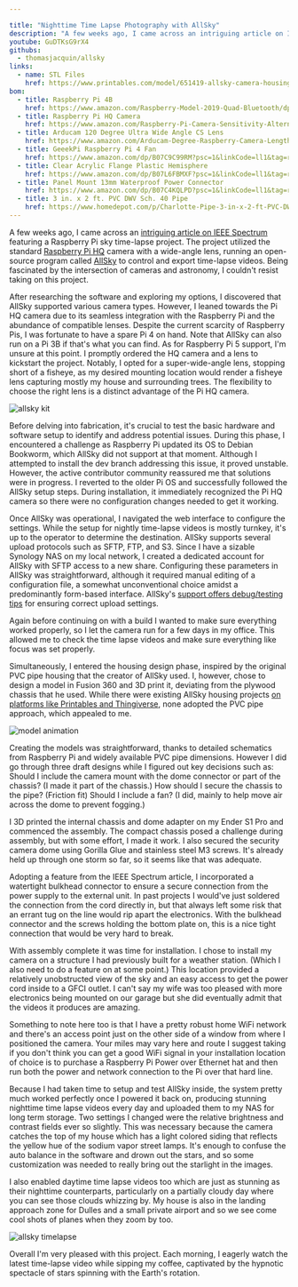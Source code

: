 ```yaml
---

title: "Nighttime Time Lapse Photography with AllSky"
description: "A few weeks ago, I came across an intriguing article on IEEE Spectrum featuring a Raspberry Pi sky time-lapse project. The project utilized the standard Raspberry Pi HQ camera with a wide-angle lens, running an open-source program called AllSky to control and export time-lapse videos. Being fascinated by the intersection of cameras and astronomy, I couldn't resist taking on this project."
youtube: GuDTKsG9rX4
githubs:
  - thomasjacquin/allsky
links:
  - name: STL Files
    href: https://www.printables.com/model/651419-allsky-camera-housing
bom:
  - title: Raspberry Pi 4B
    href: https://www.amazon.com/Raspberry-Model-2019-Quad-Bluetooth/dp/B07TC2BK1X?crid=1I2KVJLLDCX5P&keywords=raspberry%2Bpi%2B4&qid=1700336139&sprefix=raspberry%2Bpi%2B4%2Caps%2C88&sr=8-3&ufe=app_do%3Aamzn1.fos.17d9e15d-4e43-4581-b373-0e5c1a776d5d&th=1&linkCode=ll1&tag=recommmendsby-20&linkId=85369d61e45e2c278208c23ccd6ebb4f&language=en_US&ref_=as_li_ss_tl
  - title: Raspberry Pi HQ Camera
    href: https://www.amazon.com/Raspberry-Pi-Camera-Sensitivity-Alternative/dp/B08LHJR3K4?crid=3E19FY02EBBZN&keywords=raspberry+pi+hq+camera&qid=1700336184&sprefix=raspberry+pi+hq+camera%2Caps%2C68&sr=8-3&ufe=app_do%3Aamzn1.fos.17d9e15d-4e43-4581-b373-0e5c1a776d5d&linkCode=ll1&tag=recommmendsby-20&linkId=e68282119d1937ce32a7e4f4de3952d5&language=en_US&ref_=as_li_ss_tl
  - title: Arducam 120 Degree Ultra Wide Angle CS Lens
    href: https://www.amazon.com/Arducam-Degree-Raspberry-Camera-Length/dp/B08GLYR572?crid=3ITINDTJJPPWU&keywords=raspberry+pi+hq+camera+lens&qid=1700336216&sprefix=raspberry+pi+hq+camera%2Caps%2C132&sr=8-3&linkCode=ll1&tag=recommmendsby-20&linkId=887826dafd2aab1fe40e0e6cf1886b47&language=en_US&ref_=as_li_ss_tl
  - title: GeeekPi Raspberry Pi 4 Fan
    href: https://www.amazon.com/dp/B07C9C99RM?psc=1&linkCode=ll1&tag=recommmendsby-20&linkId=147838afaa5e9a640330773c08a94ad1&language=en_US&ref_=as_li_ss_tl
  - title: Clear Acrylic Flange Plastic Hemisphere
    href: https://www.amazon.com/dp/B07L6FBMXF?psc=1&linkCode=ll1&tag=recommmendsby-20&linkId=13600afa308dfff3925697d59c515307&language=en_US&ref_=as_li_ss_tl
  - title: Panel Mount 13mm Waterproof Power Connector
    href: https://www.amazon.com/dp/B07C4KQLPD?psc=1&linkCode=ll1&tag=recommmendsby-20&linkId=fac819b8f2d9d000e5c69315622d63c7&language=en_US&ref_=as_li_ss_tl
  - title: 3 in. x 2 ft. PVC DWV Sch. 40 Pipe
    href: https://www.homedepot.com/p/Charlotte-Pipe-3-in-x-2-ft-PVC-DWV-Sch-40-Pipe-PVC073000200HA/100533056
---
```


A few weeks ago, I came across an [intriguing article on IEEE Spectrum](https://spectrum.ieee.org/all-sky-camera) featuring a Raspberry Pi sky time-lapse project. The project utilized the standard [Raspberry Pi HQ](https://www.amazon.com/Raspberry-Pi-Camera-Sensitivity-Alternative/dp/B08LHJR3K4?crid=3E19FY02EBBZN&keywords=raspberry+pi+hq+camera&qid=1700336184&sprefix=raspberry+pi+hq+camera%2Caps%2C68&sr=8-3&ufe=app_do%3Aamzn1.fos.17d9e15d-4e43-4581-b373-0e5c1a776d5d&linkCode=ll1&tag=recommmendsby-20&linkId=e68282119d1937ce32a7e4f4de3952d5&language=en_US&ref_=as_li_ss_tl) camera with a wide-angle lens, running an open-source program called [AllSky](https://github.com/thomasjacquin/allsky) to control and export time-lapse videos. Being fascinated by the intersection of cameras and astronomy, I couldn't resist taking on this project.

After researching the software and exploring my options, I discovered that AllSky supported various camera types. However, I leaned towards the Pi HQ camera due to its seamless integration with the Raspberry Pi and the abundance of compatible lenses. Despite the current scarcity of Raspberry Pis, I was fortunate to have a spare Pi 4 on hand. Note that AllSky can also run on a Pi 3B if that's what you can find. As for Raspberry Pi 5 support, I'm unsure at this point. I promptly ordered the HQ camera and a lens to kickstart the project. Notably, I opted for a super-wide-angle lens, stopping short of a fisheye, as my desired mounting location would render a fisheye lens capturing mostly my house and surrounding trees. The flexibility to choose the right lens is a distinct advantage of the Pi HQ camera.

![allsky kit](/images/allsky.jpg)

Before delving into fabrication, it's crucial to test the basic hardware and software setup to identify and address potential issues. During this phase, I encountered a challenge as Raspberry Pi updated its OS to Debian Bookworm, which AllSky did not support at that moment. Although I attempted to install the dev branch addressing this issue, it proved unstable. However, the active contributor community reassured me that solutions were in progress. I reverted to the older Pi OS and successfully followed the AllSky setup steps. During installation, it immediately recognized the Pi HQ camera so there were no configuration changes needed to get it working.

Once AllSky was operational, I navigated the web interface to configure the settings. While the setup for nightly time-lapse videos is mostly turnkey, it's up to the operator to determine the destination. AllSky supports several upload protocols such as SFTP, FTP, and S3. Since I have a sizable Synology NAS on my local network, I created a dedicated account for AllSky with SFTP access to a new share. Configuring these parameters in AllSky was straightforward, although it required manual editing of a configuration file, a somewhat unconventional choice amidst a predominantly form-based interface. AllSky's [support offers debug/testing tips](https://htmlpreview.github.io/?https://raw.githubusercontent.com/thomasjacquin/allsky/master/html/documentation/troubleshooting/uploads.html) for ensuring correct upload settings.

Again before continuing on with a build I wanted to make sure everything worked properly, so I let the camera run for a few days in my office. This allowed me to check the time lapse videos and make sure everything like focus was set properly.

Simultaneously, I entered the housing design phase, inspired by the original PVC pipe housing that the creator of AllSky used. I, however, chose to design a model in Fusion 360 and 3D print it, deviating from the plywood chassis that he used. While there were existing AllSky housing projects [on platforms like Printables and Thingiverse](https://www.printables.com/search/all?q=AllSky), none adopted the PVC pipe approach, which appealed to me.

![model animation](/images/allskymodel.gif)

Creating the models was straightforward, thanks to detailed schematics from Raspberry Pi and widely available PVC pipe dimensions. However I did go through three draft designs while I figured out key decisions such as: Should I include the camera mount with the dome connector or part of the chassis? (I made it part of the chassis.) How should I secure the chassis to the pipe? (Friction fit) Should I include a fan? (I did, mainly to help move air across the dome to prevent fogging.)

I 3D printed the internal chassis and dome adapter on my Ender S1 Pro and commenced the assembly. The compact chassis posed a challenge during assembly, but with some effort, I made it work. I also secured the security camera dome using Gorilla Glue and stainless steel M3 screws. It's already held up through one storm so far, so it seems like that was adequate.

Adopting a feature from the IEEE Spectrum article, I incorporated a watertight bulkhead connector to ensure a secure connection from the power supply to the external unit. In past projects I would've just soldered the connection from the cord directly in, but that always left some risk that an errant tug on the line would rip apart the electronics. With the bulkhead connector and the screws holding the bottom plate on, this is a nice tight connection that would be very hard to break.

With assembly complete it was time for installation. I chose to install my camera on a structure I had previously built for a weather station. (Which I also need to do a feature on at some point.) This location provided a relatively unobstructed view of the sky and an easy access to get the power cord inside to a GFCI outlet. I can't say my wife was too pleased with more electronics being mounted on our garage but she did eventually admit that the videos it produces are amazing.

Something to note here too is that I have a pretty robust home WiFi network and there's an access point just on the other side of a window from where I positioned the camera. Your miles may vary here and route I suggest taking if you don't think you can get a good WiFi signal in your installation location of choice is to purchase a Raspberry Pi Power over Ethernet hat and then run both the power and network connection to the Pi over that hard line.

Because I had taken time to setup and test AllSky inside, the system pretty much worked perfectly once I powered it back on, producing stunning nighttime time lapse videos every day and uploaded them to my NAS for long term storage. Two settings I changed were the relative brightness and contrast fields ever so slightly. This was necessary because the camera catches the top of my house which has a light colored siding that reflects the yellow hue of the sodium vapor street lamps. It's enough to confuse the auto balance in the software and drown out the stars, and so some customization was needed to really bring out the starlight in the images.

I also enabled daytime time lapse videos too which are just as stunning as their nighttime counterparts, particularly on a partially cloudy day where you can see those clouds whizzing by. My house is also in the landing approach zone for Dulles and a small private airport and so we see come cool shots of planes when they zoom by too.

![allsky timelapse](/images/allskyt.gif)

Overall I'm very pleased with this project. Each morning, I eagerly watch the latest time-lapse video while sipping my coffee, captivated by the hypnotic spectacle of stars spinning with the Earth's rotation.
